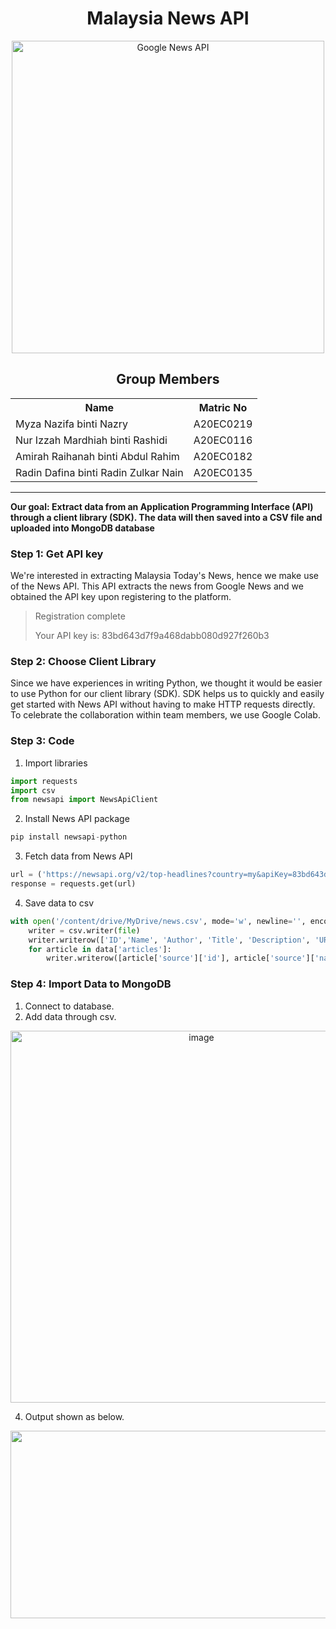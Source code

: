 <h1 align='center'>Malaysia News API</h1>
<p align="center">
  <img src="https://blog.clickio.com/wp-content/uploads/2021/10/appearing-on-google-news-faster.png" height= '500px' title="Google News API">
</p>

<h2 align='center'>Group Members</h2>
<table align='center'>
  <tr>
    <th>Name</th>
    <th>Matric No</th>
  </tr>
  <tr>
    <td>Myza Nazifa binti Nazry</td>
    <td>A20EC0219</td>
  </tr>
  <tr>
    <td>Nur Izzah Mardhiah binti Rashidi</td>
    <td>A20EC0116</td>
  </tr>
    <tr>
    <td>Amirah Raihanah binti Abdul Rahim</td>
    <td>A20EC0182</td>
  </tr>
    <tr>
    <td>Radin Dafina binti Radin Zulkar Nain</td>
    <td>A20EC0135</td>
  </tr>
</table>
<hr>
<strong>Our goal: Extract data from an Application Programming Interface (API) through a client library (SDK). The data will then saved into a CSV file and uploaded into MongoDB database</strong>


<h3>Step 1: Get API key</h3>
We're interested in extracting Malaysia Today's News, hence we make use of the News API. This API extracts the news from Google News and we obtained the API key upon registering to the platform. 

<br>
<blockquote>Registration complete
  
Your API key is: 83bd643d7f9a468dabb080d927f260b3</blockquote>

<h3>Step 2: Choose Client Library</h3>
Since we have experiences in writing Python, we thought it would be easier to use Python for our client library (SDK). SDK helps us to quickly and easily get started with News API without having to make HTTP requests directly. To celebrate the collaboration within team members, we use Google Colab.

<h3>Step 3: Code</h3>

1. Import libraries
```python
import requests
import csv
from newsapi import NewsApiClient
```
2. Install News API package
```python
pip install newsapi-python
```
3. Fetch data from News API
```python
url = ('https://newsapi.org/v2/top-headlines?country=my&apiKey=83bd643d7f9a468dabb080d927f260b3')
response = requests.get(url)
```
4. Save data to csv
```python
with open('/content/drive/MyDrive/news.csv', mode='w', newline='', encoding='utf-8') as file:
    writer = csv.writer(file)
    writer.writerow(['ID','Name', 'Author', 'Title', 'Description', 'URL', 'URL To Image', 'Published At', 'Content'])
    for article in data['articles']:
        writer.writerow([article['source']['id'], article['source']['name'], article['author'], article['title'], article['description'], article['url'], article['urlToImage'], article['publishedAt'], article['content']])
```

<h3>Step 4: Import Data to MongoDB</h3>

  1. Connect to database.
  2. Add data through csv.
<div align = "center"><img width="595" alt="image" src="https://user-images.githubusercontent.com/73205963/230782131-a5158ca4-f124-4f20-b40e-da1f35e934fb.png"></div>


  4. Output shown as below.
  
<div align = "center"><img width=600 height=300 src ="https://github.com/drshahizan/special-topic-data-engineering/blob/907c6ec43fc98feb2bb4319979d3ab820538a071/Assignment/API/submission/DataAce/mongodb.png" ></div>




